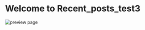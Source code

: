 # Welcome to Recent_posts_test3

![preview page]([/repository/helpers/preview.png?raw=true] "page example")
